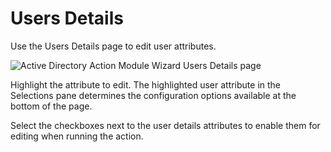 # Users Details

Use the Users Details page to edit user attributes.

![Active Directory Action Module Wizard Users Details page](/img/product_docs/accessanalyzer/accessanalyzer/enterpriseauditor/admin/action/activedirectory/operations/usersdetails.png)

Highlight the attribute to edit. The highlighted user attribute in the Selections pane determines the configuration options available at the bottom of the page.

Select the checkboxes next to the user details attributes to enable them for editing when running the action.
